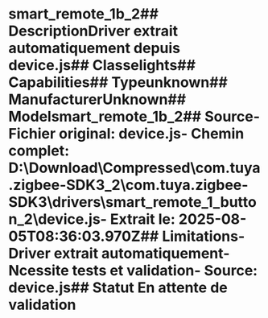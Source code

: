 # smart_remote_1b_2##  DescriptionDriver extrait automatiquement depuis device.js##  Classelights##  Capabilities##  Typeunknown##  ManufacturerUnknown##  Modelsmart_remote_1b_2##  Source- **Fichier original**: device.js- **Chemin complet**: D:\Download\Compressed\com.tuya.zigbee-SDK3_2\com.tuya.zigbee-SDK3\drivers\smart_remote_1_button_2\device.js- **Extrait le**: 2025-08-05T08:36:03.970Z##  Limitations- Driver extrait automatiquement- Ncessite tests et validation- Source: device.js##  Statut En attente de validation